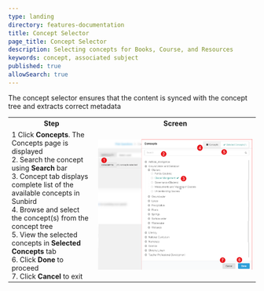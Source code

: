 ```yaml
---
type: landing
directory: features-documentation
title: Concept Selector
page_title: Concept Selector
description: Selecting concepts for Books, Course, and Resources
keywords: concept, associated subject 
published: true
allowSearch: true
---
```


The concept selector ensures that the content is synced with the concept tree and extracts correct metadata

<table>
  <tr>
    <th style="width:35%;">Step</th>
    <th style="width:65%;">Screen</th>
  </tr>  
  <tr>
    <td>1 Click <b>Concepts</b>. The Concepts page is displayed
    <br>2. Search the concept using <b>Search</b> bar
    <br>3. Concept tab displays complete list of the available concepts in Sunbird 
    <br>4. Browse and select the concept(s) from the concept tree
    <br>5. View the selected concepts in <b>Selected Concepts</b> tab 
    <br>6. Click <b>Done</b> to proceed
    <br>7. Click <b>Cancel</b> to exit
    </td> 
    <td><img src="pages/features-documentation/images/concept_selector.png"></td>
  </tr>
  </table>
